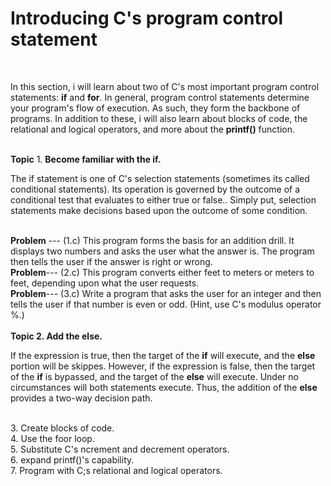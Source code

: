 <h1>Introducing C's program control statement</h1><br>
<p>In this section, i will learn about two of C's most important program control statements: <b>if</b> and <b>for</b>. In general, program control statements determine your program's flow of execution. As such, they form the backbone of programs. In addition to these, i will also learn about blocks of code, the relational and logical operators, and more about the <b>printf()</b> function.</p><br>
 <b>Topic</b>
  1. <b>Become familiar with the if.</b><br>
  <p>The if statement is one of C's selection statements (sometimes its called conditional statements). Its operation is governed by the outcome of a conditional test that evaluates to either true or false.. Simply put, selection statements make decisions based upon the outcome of some condition.</p></br>
  <b>Problem</b> --- (1.c) This program forms the basis for an addition drill. It displays two numbers and asks the user what the answer is. The program then tells the user if the answer is right or wrong.<br>
  <b>Problem</b>--- (2.c) This program converts either feet to meters or meters to feet, depending upon what the user requests.<br>
  <b>Problem</b>--- (3.c) Write a program that asks the user for an integer and then tells the user if that number is even or odd. (Hint, use C's modulus operator %.)
  <br><br>
  <b>Topic 2. Add the else.</b><br>
  <p>If the expression is true, then the target of the <b>if</b> will execute, and the <b>else</b> portion will be skippes. However, if the expression is false, then the target of the <b>if</b> is bypassed, and the target of the <b>else</b> will execute. Under no circumstances will both statements execute. Thus, the addition of the <b>else</b> provides a two-way decision path.</p><br>
  3. Create blocks of code.<br>
  4. Use the foor loop.<br>
  5. Substitute C's ncrement and decrement operators.<br>
  6. expand printf()'s capability.<br>
  7. Program with C;s relational and logical operators.<br>

